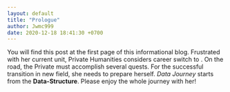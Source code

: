 ```yaml
---
layout: default
title: "Prologue"
author: Jwmc999
date: 2020-12-18 18:41:30 +0700
---
```


You will find this post at the first page of this informational blog. Frustrated with her current unit,
Private Humanities considers career switch to . On the road, the Private must accomplish several quests.
For the successful transition in new field, she needs to prepare herself.
_Data Journey_ starts from the **Data-Structure**.
Please enjoy the whole journey with her!
